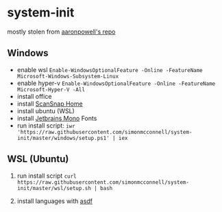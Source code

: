 # system-init
mostly stolen from [aaronpowell's repo](https://github.com/aaronpowell/system-init)

## Windows

- enable wsl `Enable-WindowsOptionalFeature -Online -FeatureName Microsoft-Windows-Subsystem-Linux`
- enable hyper-v `Enable-WindowsOptionalFeature -Online -FeatureName Microsoft-Hyper-V -All`
- install office
- install [ScanSnap Home](http://scansnap.fujitsu.com/global/dl/win-ix500.html)
- install ubuntu (WSL)
- install [Jetbrains Mono](https://www.jetbrains.com/lp/mono/) Fonts
- run install script:
  `iwr 'https://raw.githubusercontent.com/simonmcconnell/system-init/master/windows/setup.ps1' | iex`

## WSL (Ubuntu)

1. run install script
   `curl https://raw.githubusercontent.com/simonmcconnell/system-init/master/wsl/setup.sh | bash`

2. install languages with [asdf]()
